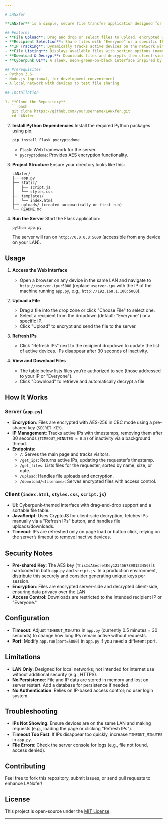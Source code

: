```yaml
---

# LANxfer

**LANxfer** is a simple, secure file transfer application designed for local area networks (LANs). It allows users to upload encrypted files, share them with specific devices or everyone on the network, and download them with automatic decryption—all within a cyberpunk-themed web interface. Built with Flask (Python) and JavaScript, it uses AES-256 encryption to ensure file security.

## Features
- **File Upload**: Drag and drop or select files to upload, encrypted with AES-256.
- **Recipient Selection**: Share files with "Everyone" or a specific IP address on the LAN.
- **IP Tracking**: Dynamically tracks active devices on the network with a timeout mechanism (IPs are removed after 30 seconds of inactivity).
- **File Listing**: Displays available files with sorting options (name, size, modified date).
- **Download & Decrypt**: Downloads files and decrypts them client-side using CryptoJS.
- **Cyberpunk UI**: A sleek, neon-green-on-black interface inspired by cyberpunk aesthetics.

## Prerequisites
- Python 3.6+
- Node.js (optional, for development convenience)
- A local network with devices to test file sharing

## Installation

1. **Clone the Repository**
   ```bash
   git clone https://github.com/yourusername/LANxfer.git
   cd LANxfer
   ```

2. **Install Python Dependencies**
   Install the required Python packages using pip:
   ```bash
   pip install Flask pycryptodome
   ```
   - `Flask`: Web framework for the server.
   - `pycryptodome`: Provides AES encryption functionality.

3. **Project Structure**
   Ensure your directory looks like this:
   ```
   LANxfer/
   ├── app.py
   ├── static/
   │   ├── script.js
   │   └── styles.css
   ├── templates/
   │   └── index.html
   ├── uploads/ (created automatically on first run)
   └── README.md
   ```

4. **Run the Server**
   Start the Flask application:
   ```bash
   python app.py
   ```
   The server will run on `http://0.0.0.0:5000` (accessible from any device on your LAN).

## Usage

1. **Access the Web Interface**
   - Open a browser on any device in the same LAN and navigate to `http://<server-ip>:5000` (replace `<server-ip>` with the IP of the machine running `app.py`, e.g., `http://192.168.1.100:5000`).

2. **Upload a File**
   - Drag a file into the drop zone or click "Choose File" to select one.
   - Select a recipient from the dropdown (default: "Everyone") or a specific IP.
   - Click "Upload" to encrypt and send the file to the server.

3. **Refresh IPs**
   - Click "Refresh IPs" next to the recipient dropdown to update the list of active devices. IPs disappear after 30 seconds of inactivity.

4. **View and Download Files**
   - The table below lists files you’re authorized to see (those addressed to your IP or "Everyone").
   - Click "Download" to retrieve and automatically decrypt a file.

## How It Works

### Server (`app.py`)
- **Encryption**: Files are encrypted with AES-256 in CBC mode using a pre-shared key (`SECRET_KEY`).
- **IP Management**: Tracks active IPs with timestamps, removing them after 30 seconds (`TIMEOUT_MINUTES = 0.5`) of inactivity via a background thread.
- **Endpoints**:
  - `/`: Serves the main page and tracks visitors.
  - `/get_ips`: Returns active IPs, updating the requester’s timestamp.
  - `/get_files`: Lists files for the requester, sorted by name, size, or date.
  - `/upload`: Handles file uploads and encryption.
  - `/download/<filename>`: Serves encrypted files with access control.

### Client (`index.html`, `styles.css`, `script.js`)
- **UI**: Cyberpunk-themed interface with drag-and-drop support and a sortable file table.
- **JavaScript**: Uses CryptoJS for client-side decryption, fetches IPs manually via a "Refresh IPs" button, and handles file uploads/downloads.
- **Timeout**: IPs are refreshed only on page load or button click, relying on the server’s timeout to remove inactive devices.

## Security Notes
- **Pre-shared Key**: The AES key (`ThisIsASecretKey1234567890123456`) is hardcoded in both `app.py` and `script.js`. In a production environment, distribute this securely and consider generating unique keys per session.
- **Encryption**: Files are encrypted server-side and decrypted client-side, ensuring data privacy over the LAN.
- **Access Control**: Downloads are restricted to the intended recipient IP or "Everyone."

## Configuration
- **Timeout**: Adjust `TIMEOUT_MINUTES` in `app.py` (currently 0.5 minutes = 30 seconds) to change how long IPs remain active without requests.
- **Port**: Modify `app.run(port=5000)` in `app.py` if you need a different port.

## Limitations
- **LAN Only**: Designed for local networks; not intended for internet use without additional security (e.g., HTTPS).
- **No Persistence**: File and IP data are stored in memory and lost on server restart. Add a database for persistence if needed.
- **No Authentication**: Relies on IP-based access control; no user login system.

## Troubleshooting
- **IPs Not Showing**: Ensure devices are on the same LAN and making requests (e.g., loading the page or clicking "Refresh IPs").
- **Timeout Too Fast**: If IPs disappear too quickly, increase `TIMEOUT_MINUTES` in `app.py`.
- **File Errors**: Check the server console for logs (e.g., file not found, access denied).

## Contributing
Feel free to fork this repository, submit issues, or send pull requests to enhance LANxfer!

## License
This project is open-source under the [MIT License](LICENSE). 

---
```

